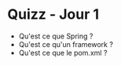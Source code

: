 # Quizz - Jour 1

- Qu'est ce que Spring ?
- Qu'est ce qu'un framework ?
- Qu'est ce que le pom.xml ?